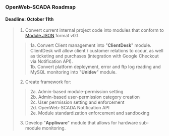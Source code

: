 ### OpenWeb-SCADA Roadmap ###
#### Deadline: October 11th ####

> 1. Convert current internal project code into modules that conform to [Module.JSON](https://github.com/JoshStrobl/OpenWeb-SCADA/blob/master/docs/Module_Format.md) format v0.1.
>> 1a. Convert Client management into "**ClientDesk**" module. ClientDesk will allow client / customer relations to occur, as well as ticketing and purchases (integration with Google Checkout via Notification API).
>> <br />1b. Convert platform deployment, error and ftp log reading and MySQL monitoring into "**Unidev**" module.
>2. Create framework for:
>> 2a. Admin-based module-permission setting<br />
>> 2b. Admin-based user-permission category creation<br />
>> 2c. User permission setting and enforcement<br />
>> 2d. OpenWeb-SCADA Notification API<br />
>> 2e. Module standardization enforcement and sandboxing
>3. Develop "**Appliware**" module that allows for hardware sub-module monitoring.
